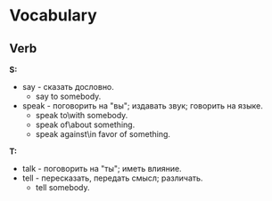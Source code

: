 # Vocabulary
## <a name = "Verb">Verb</a>
**S:**
- say  - сказать дословно.
  - say to somebody.
- speak - поговорить на "вы"; издавать звук; говорить на языке.
  - speak to\with somebody.
  - speak of\about something.
  - speak against\in favor of something.

**T:**
- talk - поговорить на "ты"; иметь влияние.
- tell - пересказать, передать смысл; различать.
  - tell somebody.
